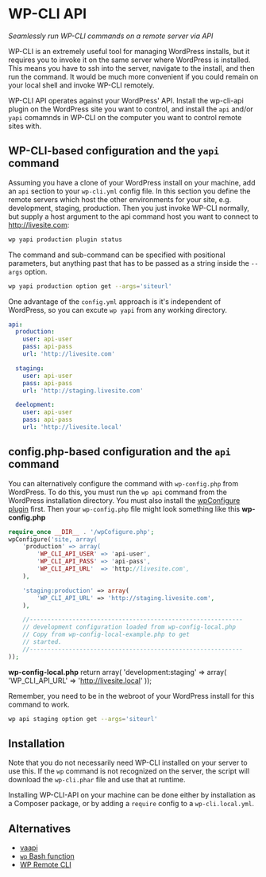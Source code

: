 # WP-CLI API
*Seamlessly run WP-CLI commands on a remote server via API*

WP-CLI is an extremely useful tool for managing WordPress installs, but it requires 
you to invoke it on the same server where WordPress is installed. This means you have
to ssh into the server, navigate to the install, and then run the command. It would
be much more convenient if you could remain on your local shell and invoke WP-CLI 
remotely. 

WP-CLI API operates against your WordPress' API. Install the wp-cli-api plugin on the WordPress site you want to control, and install the `api`  and/or `yapi` comamnds in WP-CLI on the computer you want to control remote sites with.

## WP-CLI-based configuration and the `yapi` command

Assuming you have a clone of your WordPress install on your machine, add an `api` section
to your `wp-cli.yml` config file. In this section you define the remote servers which 
host the other environments for your site, e.g. development, staging, production.
Then you just invoke WP-CLI normally, but supply a host argument to the api command
host you want to connect to http://livesite.com:

```bash
wp yapi production plugin status
```
The command and sub-command can be specified with positional parameters, but anything past that has to be passed as a string inside the `--args` option.
```bash
wp yapi production option get --args='siteurl'
```
One advantage of the `config.yml` approach is it's independent of WordPress, so you can excute `wp yapi` from any working directory.
```yaml
api:
  production:
    user: api-user
    pass: api-pass
    url: 'http://livesite.com'

  staging:
    user: api-user
    pass: api-pass
    url: 'http://staging.livesite.com'

  deelopment:
    user: api-user
    pass: api-pass
    url: 'http://livesite.local'
```
## config.php-based configuration and the `api` command

You can alternatively configure the command with `wp-config.php` from WordPress. To do this, you must run the `wp api` command from the WordPress installation directory. You must also install the [wpConfigure plugin](http://quickshiftin.com/software/wp-configure) first. Then your `wp-config.php` file might look something like this
**wp-config.php**
```php
require_once __DIR__ . '/wpCofigure.php';
wpConfigure('site, array(
    'production' => array(
        'WP_CLI_API_USER' => 'api-user',
        'WP_CLI_API_PASS' => 'api-pass',
        'WP_CLI_API_URL'  => 'http://livesite.com',
    ),  

    'staging:production' => array(
        'WP_CLI_API_URL' => 'http://staging.livesite.com',
    ),

    //------------------------------------------------------------
    // development configuration loaded from wp-config-local.php
    // Copy from wp-config-local-example.php to get
    // started.
    //------------------------------------------------------------
));
```
**wp-config-local.php**
return array(
    'development:staging' => array(
        'WP_CLI_API_URL' => 'http://livesite.local'
));

Remember, you need to be in the webroot of your WordPress install for this command to work.
```bash
wp api staging option get --args='siteurl'
```



## Installation

Note that you do not necessarily need WP-CLI installed on your server to use this. If the `wp` command is not
recognized on the server, the script will download the `wp-cli.phar` file and use that at runtime.

Installing WP-CLI-API on your machine can be done either by installation as a Composer package,
or by adding a `require` config to a `wp-cli.local.yml`.

## Alternatives

 * [vaapi](https://github.com/x-team/vaapi)
 * [`wp` Bash function](https://github.com/humanmade/Salty-WordPress/issues/16)
 * [WP Remote CLI](https://github.com/humanmade/wp-remote-cli/)

